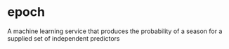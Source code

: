 # epoch
A machine learning service that produces the probability of a season for a supplied set of independent predictors
